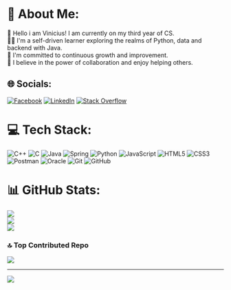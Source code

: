 # 💫 About Me:
👋 Hello i am Vinicius! I am currently on my third year of CS.<br>👨‍💻 I'm a self-driven learner exploring the realms of Python, data and backend with Java.<br>🌱 I'm committed to continuous growth and improvement.<br>🤝 I believe in the power of collaboration and enjoy helping others.<br>


## 🌐 Socials:
[![Facebook](https://img.shields.io/badge/Facebook-%231877F2.svg?logo=Facebook&logoColor=white)](https://m.facebook.com/vinicius.castellani.52/) [![LinkedIn](https://img.shields.io/badge/LinkedIn-%230077B5.svg?logo=linkedin&logoColor=white)](https://www.linkedin.com/in/vinicius-castellani-tonello-35542b277) [![Stack Overflow](https://img.shields.io/badge/-Stackoverflow-FE7A16?logo=stack-overflow&logoColor=white)](https://stackoverflow.com/users/22579788) 

# 💻 Tech Stack:
![C++](https://img.shields.io/badge/c++-%2300599C.svg?style=for-the-badge&logo=c%2B%2B&logoColor=white) ![C](https://img.shields.io/badge/c-%2300599C.svg?style=for-the-badge&logo=c&logoColor=white) ![Java](https://img.shields.io/badge/java-%23ED8B00.svg?style=for-the-badge&logo=openjdk&logoColor=white) ![Spring](https://img.shields.io/badge/spring-%236DB33F.svg?style=for-the-badge&logo=spring&logoColor=white) ![Python](https://img.shields.io/badge/python-3670A0?style=for-the-badge&logo=python&logoColor=ffdd54) ![JavaScript](https://img.shields.io/badge/javascript-%23323330.svg?style=for-the-badge&logo=javascript&logoColor=%23F7DF1E) ![HTML5](https://img.shields.io/badge/html5-%23E34F26.svg?style=for-the-badge&logo=html5&logoColor=white) ![CSS3](https://img.shields.io/badge/css3-%231572B6.svg?style=for-the-badge&logo=css3&logoColor=white) ![Postman](https://img.shields.io/badge/Postman-FF6C37?style=for-the-badge&logo=postman&logoColor=white) ![Oracle](https://img.shields.io/badge/Oracle-F80000?style=for-the-badge&logo=oracle&logoColor=white) ![Git](https://img.shields.io/badge/git-%23F05033.svg?style=for-the-badge&logo=git&logoColor=white) ![GitHub](https://img.shields.io/badge/github-%23121011.svg?style=for-the-badge&logo=github&logoColor=white)

# 📊 GitHub Stats:
![](https://github-readme-stats.vercel.app/api?username=ViniciusCastellani&theme=gotham&hide_border=false&include_all_commits=true&count_private=false)<br/>
![](https://github-readme-streak-stats.herokuapp.com/?user=ViniciusCastellani&theme=gotham&hide_border=false)<br/>
![](https://github-readme-stats.vercel.app/api/top-langs/?username=ViniciusCastellani&theme=gotham&hide_border=false&include_all_commits=true&count_private=false&layout=compact)

### 🔝 Top Contributed Repo
![](https://github-contributor-stats.vercel.app/api?username=ViniciusCastellani&limit=5&theme=dark&combine_all_yearly_contributions=true)

---
[![](https://visitcount.itsvg.in/api?id=ViniciusCastellani&icon=0&color=0)](https://visitcount.itsvg.in)

<!-- Proudly created with GPRM ( https://gprm.itsvg.in ) -->
